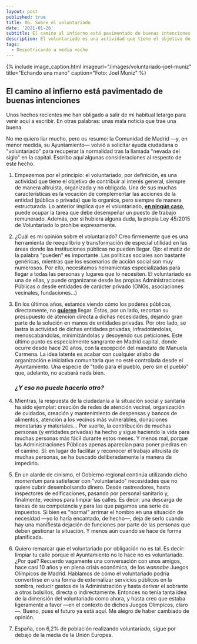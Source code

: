 ```yaml
---
layout: post
published: true
title: 06. Sobre el voluntariado
date: '2021-01-26'
subtitle: El camino al infierno está pavimentado de buenas intenciones
description: El voluntariado es una actividad que tiene el objetivo de contribuir al interés general, siempre de manera altruista, organizada y no obligada
tags:
  - Despotricando a media noche
---
```

{% include image_caption.html imageurl="/images/voluntariado-joel-muniz" title="Echando una mano" caption="Foto: Joel Muniz" %}

## El camino al infierno está pavimentado de buenas intenciones

Unos hechos recientes me han obligado a salir de mi habitual letargo para venir aquí a escribir. En otras palabras: unas mala noticia que trae una buena. 

No me quiero liar mucho, pero os resumo: la Comunidad de Madrid —y, en menor medida, su Ayuntamiento— volvió a solicitar ayuda ciudadana o "voluntariado" para recuperar la normalidad tras la llamada "nevada del siglo" en la capital. Escribo aquí algunas consideraciones al respecto de este hecho.

1. Empezemos por el principio: el voluntariado, por definición, es una actividad que tiene el objetivo de contribuir al interés general, siempre de manera altruista, organizada y no obligada. Una de sus muchas características es la vocación de complementar las acciones de la entidad (pública o privada) que lo organice, pero siempre de manera estructurada. Lo anterior implica que el voluntariado, <u><b>en ningún caso</b></u>, puede ocupar la tarea que debe desempeñar un puesto de trabajo remunerado. Además, por si hubiera alguna duda, la propia Ley 45/2015 de Voluntariado lo prohíbe expresamente.    
   
   <!--more-->    
   
2. ¿Cuál es mi opinión sobre el voluntariado? Creo firmemente que es una herramienta de reequilibrio y transformación de especial utilidad en las áreas donde las instituciones públicas no pueden llegar. Ojo: el matiz de la palabra "pueden" es importante. Las políticas sociales son bastante genéricas, mientras que los escenarios de acción social son muy numerosos. Por ello, necesitamos herramientas especializadas para llegar a todas las personas y lugares que lo necesiten. El voluntariado es una de ellas, y puede organizarse desde las propias Administraciones Públicas o desde entidades de carácter privado (ONGs, asociaciones vecinales, fundaciones...)    
    
3. En los últimos años, estamos viendo cómo los poderes públicos, directamente, no <b><u>quieren</u></b> llegar. Éstos, por un lado, recortan su presupuesto de atención directa a dichas necesidades, dejando gran parte de la solución en manos de entidades privadas. Por otro lado, se lastra la actividad de dichas entidades privadas, infradotándolas, menoscabándolas, minimizándolas y desoyendo sus peticiones. Este último punto es especialmente sangrante en Madrid capital, donde ocurre desde hace 20 años, con la excepción del mandato de Manuela Carmena. La idea latente es acabar con cualquier atisbo de organización e iniciativa comunitaria que no esté controlada desde el Ayuntamiento. Una especie de "todo para el pueblo, pero sin el pueblo" que, adelanto, no acabará nada bien.    
   
   ### _¿Y eso no puede hacerlo otro?_    
   
4. Mientras, la respuesta de la ciudadanía a la situación social y sanitaria ha sido ejemplar: creación de redes de atención vecinal, organización de cuidados, creación y mantenimiento de despensas y bancos de alimentos, atención a los vecinos más vulnerables, donaciones monetarias y materiales... Por suerte, la contribución de muchas personas (y entidades privadas) ha hecho y sigue haciendo la vida para muchas personas más fácil durante estos meses. Y menos mal, porque las Administraciones Públicas apenas aparecían para poner piedras en el camino. Sí: en lugar de facilitar y reconocer el trabajo altruista de muchas personas, se ha buscado deliberadamente la manera de impedirlo.    
    
5. En un alarde de cinismo, el Gobierno regional continúa utilizando dicho _momentum_ para satisfacer con "voluntariado" necesidades que no quiere cubrir desembolsando dinero. Desde rastreadores, hasta inspectores de edificaciones, pasando por personal sanitario y, finalmente, vecinos para limpiar las calles. Es decir: una descarga de tareas de su competencia y para las que pagamos una serie de impuestos. Si bien es "normal" arrimar el hombro en una situación de necesidad —yo lo haría encantado, de hecho—, deja de serlo cuando hay una manifiesta dejación de funciones por parte de las personas que deben gestionar la situación. Y menos aún cuando se hace de forma planificada.    
    
6. Quiero remarcar que el voluntariado por obligación no es tal. Es decir: limpiar tu calle porque el Ayuntamiento no lo hace no es voluntariado. ¿Por qué? Recuerdo vagamente una conversación con unos amigos, hace casi 10 años y en plena crisis económica, de los _wannabe_ Juegos Olímpicos de Madrid. Hablamos de cómo el voluntariado podría convertirse en una forma de externalizar servicios públicos en la sombra, reducir gastos de la Administración y hasta derivar el sobrante a otros bolsillos, directa o indirectamente. Entonces no tenía tanta idea de la dimensión del voluntariado como ahora, y hasta creo que estaba ligeramente a favor —en el contexto de dichos Juegos Olímpicos, claro—. Bueno, pues el futuro ya está aquí. Me alegro de haber cambiado de opinión.    
    
7. España, con 6,2% de población realizando voluntariado, sigue por debajo de la media de la Unión Europea.
